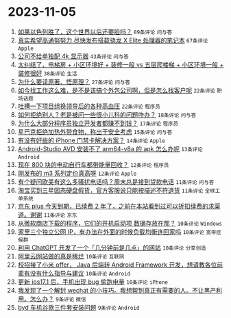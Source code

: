 # 2023-11-05

1. [如果以色列胜了，这个世界以后还要脸吗？](https://www.v2ex.com/t/988846) `89条评论` `问与答`
1. [真实希望高通努努力 尽快发布搭载骁龙 X Elite 处理器的笔记本](https://www.v2ex.com/t/988772) `67条评论` `Apple`
1. [公司不给单独配 4k 显示器](https://www.v2ex.com/t/988731) `43条评论` `问与答`
1. [太纠结了，电梯房 + 小区环境好 + 装修一般 vs 五层爬楼梯 + 小区环境一般 + 装修很好](https://www.v2ex.com/t/988783) `38条评论` `生活`
1. [为什么要读原著、悟原理？](https://www.v2ex.com/t/988761) `27条评论` `问与答`
1. [如今找工作这么难，是不是该搞个外包公司啊，但是怎么找客户呢](https://www.v2ex.com/t/988737) `22条评论` `职场话题`
1. [吐槽一下项目组换领导后的各种高血压](https://www.v2ex.com/t/988758) `22条评论` `程序员`
1. [如何拒绝别人？老是被问一些很小儿科的问题咋办？](https://www.v2ex.com/t/988785) `18条评论` `问与答`
1. [为什么大部分程序员独立开发者都赚不到钱？](https://www.v2ex.com/t/988828) `17条评论` `程序员`
1. [星巴克拒绝加热外带食物，称出于安全考虑](https://www.v2ex.com/t/988768) `15条评论` `问与答`
1. [有没有好些的 iPhone 门禁卡解决方案？](https://www.v2ex.com/t/988816) `14条评论` `Apple`
1. [Android-Studio AVD 安装不了 arm64-v8a 的 apk 怎么办呢](https://www.v2ex.com/t/988794) `13条评论` `Android`
1. [现在 800 块的电动自行车都带能量回收？](https://www.v2ex.com/t/988751) `12条评论` `程序员`
1. [刚发布的 m3 系列定价真高呀](https://www.v2ex.com/t/988750) `12条评论` `Apple`
1. [有个疑问欧美有这么多骚扰电话吗？周末总是接到贷款电话](https://www.v2ex.com/t/988832) `11条评论` `问与答`
1. [淘宝买到三星固态硬盘假货，官方客服说只能按描述不符退货](https://www.v2ex.com/t/988824) `11条评论` `全球工单系统`
1. [京东 plus 今天到期，已续费 2 年了，之前在本站看到过可以折扣续费的求渠道。谢谢](https://www.v2ex.com/t/988732) `11条评论` `京东`
1. [从微软商店下载的程序，它们的开机启动项 数据存放在那？](https://www.v2ex.com/t/988841) `10条评论` `Windows`
1. [家里三个独立公网 IP，有办法在外面的时候负载均衡连回家吗](https://www.v2ex.com/t/988822) `10条评论` `宽带症候群`
1. [利用 ChatGPT 开发了一个「几分钟前是几点」的网站](https://www.v2ex.com/t/988811) `10条评论` `分享创造`
1. [阿里云网站做的真是稀烂](https://www.v2ex.com/t/988780) `10条评论` `互联网`
1. [校招接了小米 offer， Java 后端转 Android Framework 开发，想请教各位前辈有没有什么指导与建议](https://www.v2ex.com/t/988753) `10条评论` `Android`
1. [更新 ios17.1 后，手机出现 bug 偷跑电量](https://www.v2ex.com/t/988726) `10条评论` `iPhone`
1. [我发现了一个解封 wechat 的小技巧。我想帮到真正有需要的人。不让黑产利用。怎么办？](https://www.v2ex.com/t/988818) `9条评论` `微信`
1. [byd 车机谷歌三件套安装问题](https://www.v2ex.com/t/988789) `9条评论` `Android`
